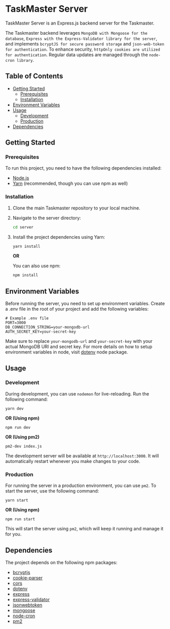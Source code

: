 # TaskMaster Server

TaskMaster Server is an Express.js backend server for the Taskmaster.

The Taskmaster backend leverages `MongoDB with Mongoose for the database`, `Express with the Express-Validator library for the server`, and implements `bcryptJS for secure password storage` and `json-web-token for authentication`. To enhance security, `httpOnly cookies are utilized for authentication`. Regular data updates are managed through the `node-cron library`.

## Table of Contents

- [Getting Started](#getting-started)
  - [Prerequisites](#prerequisites)
  - [Installation](#installation)
- [Environment Variables](#environment-variables)
- [Usage](#usage)
  - [Development](#development)
  - [Production](#production)
- [Dependencies](#dependencies)

## Getting Started

### Prerequisites

To run this project, you need to have the following dependencies installed:

- [Node.js](https://nodejs.org/)
- [Yarn](https://yarnpkg.com/) (recommended, though you can use npm as well)

### Installation

1. Clone the main Taskmaster repository to your local machine.

2. Navigate to the server directory:

    ```bash
    cd server
    ```

3. Install the project dependencies using Yarn:

    ```bash
    yarn install
    ```

    **OR**

    You can also use npm:

    ```bash
    npm install
    ```

## Environment Variables
Before running the server, you need to set up environment variables. Create a .env file in the root of your project and add the following variables:

    # Example .env file
    PORT=3000
    DB_CONNECTION_STRING=your-mongodb-url
    AUTH_SECRET_KEY=your-secret-key

Make sure to replace `your-mongodb-url` and `your-secret-key` with your actual MongoDB URI and secret key. For more details on how to setup environment variables in node, visit [dotenv](https://www.npmjs.com/package/dotenv) node package.

## Usage

### Development

During development, you can use `nodemon` for live-reloading. Run the following command:

    yarn dev

**OR (Using npm)**
    
    npm run dev

**OR (Using pm2)**
    
    pm2-dev index.js


The development server will be available at `http://localhost:3000`. It will automatically restart whenever you make changes to your code.

### Production

For running the server in a production environment, you can use `pm2`. To start the server, use the following command:

    yarn start


**OR (Using npm)**

    npm run start


This will start the server using `pm2`, which will keep it running and manage it for you.

## Dependencies

The project depends on the following npm packages:

- [bcryptjs](https://www.npmjs.com/package/bcryptjs)
- [cookie-parser](https://www.npmjs.com/package/cookie-parser)
- [cors](https://www.npmjs.com/package/cors)
- [dotenv](https://www.npmjs.com/package/dotenv)
- [express](https://www.npmjs.com/package/express)
- [express-validator](https://www.npmjs.com/package/express-validator)
- [jsonwebtoken](https://www.npmjs.com/package/jsonwebtoken)
- [mongoose](https://www.npmjs.com/package/mongoose)
- [node-cron](https://www.npmjs.com/package/node-cron)
- [pm2](https://www.npmjs.com/package/pm2)








